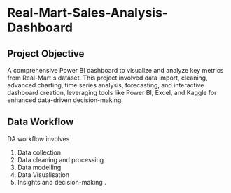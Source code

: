 # Real-Mart-Sales-Analysis-Dashboard
## Project Objective
A comprehensive Power BI dashboard to visualize and analyze key metrics from Real-Mart's dataset. This project involved data import, cleaning, advanced charting, time series analysis, forecasting, and interactive dashboard creation, leveraging tools like Power BI, Excel, and Kaggle for enhanced data-driven decision-making. 
## Data Workflow
DA workflow involves
1. Data collection
2. Data cleaning and processing
3. Data modelling
4. Data Visualisation
5. Insights and decision-making .
